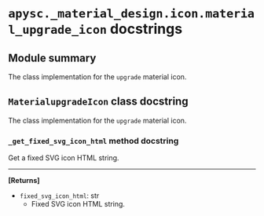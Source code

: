 # `apysc._material_design.icon.material_upgrade_icon` docstrings

## Module summary

The class implementation for the `upgrade` material icon.

## `MaterialupgradeIcon` class docstring

The class implementation for the `upgrade` material icon.

### `_get_fixed_svg_icon_html` method docstring

Get a fixed SVG icon HTML string.<hr>

**[Returns]**

- `fixed_svg_icon_html`: str
  - Fixed SVG icon HTML string.